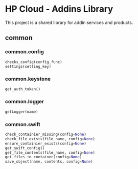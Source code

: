 # HP Cloud - Addins Library
This project is a shared library for addin services and products.

## common

### common.config
```python
checks_config(config_func)
settings(setting_key)
```

### common.keystone
```python
get_auth_token()

```

### common.logger
```python
getLogger(name)
```

### common.swift
```python
check_containier_missing(config=None)
check_file_exists(file_name, config=None)
ensure_containier_exists(config=None)
get_swift_config()
get_file_contents(file_name, config=None)
get_files_in_container(config=None)
save_object(name, contents, config=None)
```
